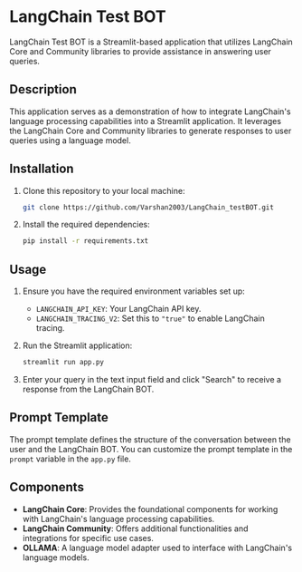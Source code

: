 # LangChain Test BOT

LangChain Test BOT is a Streamlit-based application that utilizes LangChain Core and Community libraries to provide assistance in answering user queries.

## Description

This application serves as a demonstration of how to integrate LangChain's language processing capabilities into a Streamlit application. It leverages the LangChain Core and Community libraries to generate responses to user queries using a language model.

## Installation

1. Clone this repository to your local machine:

    ```bash
    git clone https://github.com/Varshan2003/LangChain_testBOT.git
    ```

2. Install the required dependencies:

    ```bash
    pip install -r requirements.txt
    ```

## Usage

1. Ensure you have the required environment variables set up:

    - `LANGCHAIN_API_KEY`: Your LangChain API key.
    - `LANGCHAIN_TRACING_V2`: Set this to `"true"` to enable LangChain tracing.

2. Run the Streamlit application:

    ```bash
    streamlit run app.py
    ```

3. Enter your query in the text input field and click "Search" to receive a response from the LangChain BOT.

## Prompt Template

The prompt template defines the structure of the conversation between the user and the LangChain BOT. You can customize the prompt template in the `prompt` variable in the `app.py` file.

## Components

- **LangChain Core**: Provides the foundational components for working with LangChain's language processing capabilities.
- **LangChain Community**: Offers additional functionalities and integrations for specific use cases.
- **OLLAMA**: A language model adapter used to interface with LangChain's language models.


